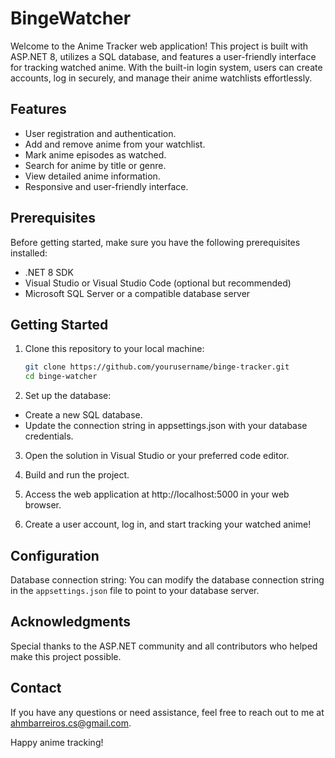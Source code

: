 # BingeWatcher

Welcome to the Anime Tracker web application! 
This project is built with ASP.NET 8, utilizes a SQL database, and features a user-friendly interface for tracking watched anime. 
With the built-in login system, users can create accounts, log in securely, and manage their anime watchlists effortlessly.

## Features

- User registration and authentication.
- Add and remove anime from your watchlist.
- Mark anime episodes as watched.
- Search for anime by title or genre.
- View detailed anime information.
- Responsive and user-friendly interface.

## Prerequisites

Before getting started, make sure you have the following prerequisites installed:

- .NET 8 SDK
- Visual Studio or Visual Studio Code (optional but recommended)
- Microsoft SQL Server or a compatible database server

## Getting Started

1. Clone this repository to your local machine:
   ```bash
   git clone https://github.com/yourusername/binge-tracker.git
   cd binge-watcher
   ```
   
2. Set up the database:
 - Create a new SQL database.
 - Update the connection string in appsettings.json with your database credentials.

3. Open the solution in Visual Studio or your preferred code editor.

4. Build and run the project.

5. Access the web application at http://localhost:5000 in your web browser.

6. Create a user account, log in, and start tracking your watched anime!

## Configuration
Database connection string: You can modify the database connection string in the `appsettings.json` file to point to your database server.

## Acknowledgments
Special thanks to the ASP.NET community and all contributors who helped make this project possible.

## Contact
If you have any questions or need assistance, feel free to reach out to me at ahmbarreiros.cs@gmail.com.

Happy anime tracking!
